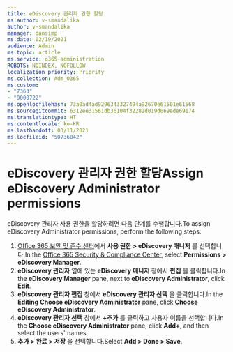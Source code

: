 ```yaml
---
title: eDiscovery 관리자 권한 할당
ms.author: v-smandalika
author: v-smandalika
manager: dansimp
ms.date: 02/19/2021
audience: Admin
ms.topic: article
ms.service: o365-administration
ROBOTS: NOINDEX, NOFOLLOW
localization_priority: Priority
ms.collection: Adm_O365
ms.custom:
- "7363"
- "9000722"
ms.openlocfilehash: 73a0ad4ad9296343327494a92670e61501e61568
ms.sourcegitcommit: 6312ee31561db36104f32282d019d069ede69174
ms.translationtype: HT
ms.contentlocale: ko-KR
ms.lasthandoff: 03/11/2021
ms.locfileid: "50736842"
---
```

# <a name="assign-ediscovery-administrator-permissions"></a><span data-ttu-id="045c9-102">eDiscovery 관리자 권한 할당</span><span class="sxs-lookup"><span data-stu-id="045c9-102">Assign eDiscovery Administrator permissions</span></span>

<span data-ttu-id="045c9-103">eDiscovery 관리자 사용 권한을 할당하려면 다음 단계를 수행합니다.</span><span class="sxs-lookup"><span data-stu-id="045c9-103">To assign eDiscovery Administrator permissions, perform the following steps:</span></span>

1. <span data-ttu-id="045c9-104">[Office 365 보안 및 준수 센터](https://sip.protection.office.com/)에서 **사용 권한 > eDiscovery 매니저** 를 선택합니다.</span><span class="sxs-lookup"><span data-stu-id="045c9-104">In the [Office 365 Security & Compliance Center](https://sip.protection.office.com/), select **Permissions > eDiscovery Manager**.</span></span>
2. <span data-ttu-id="045c9-105">**eDiscovery 관리자** 옆에 있는 **eDiscovery 매니저** 창에서 **편집** 을 클릭합니다.</span><span class="sxs-lookup"><span data-stu-id="045c9-105">In the **eDiscovery Manager** pane, next to **eDiscovery Administrator**, click **Edit**.</span></span>
3. <span data-ttu-id="045c9-106">**eDiscovery 관리자 편집** 창에서 **eDiscovery 관리자 선택** 을 클릭합니다.</span><span class="sxs-lookup"><span data-stu-id="045c9-106">In the **Editing Choose eDiscovery Administrator** pane, click **Choose eDiscovery Administrator**.</span></span>
4. <span data-ttu-id="045c9-107">**eDiscovery 관리자 선택** 창에서 **+추가** 를 클릭하고 사용자 이름을 선택합니다.</span><span class="sxs-lookup"><span data-stu-id="045c9-107">In the **Choose eDiscovery Administrator** pane, click **Add+**, and then select the users' names.</span></span>
5. <span data-ttu-id="045c9-108">**추가 > 완료 > 저장** 을 선택합니다.</span><span class="sxs-lookup"><span data-stu-id="045c9-108">Select **Add > Done > Save**.</span></span>